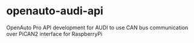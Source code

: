 # openauto-audi-api
OpenAuto Pro API development for AUDI to use CAN bus communication over PiCAN2 interface for RaspberryPi
